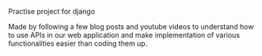 Practise project for django

Made by following a few blog posts and youtube videos to understand how to use APIs in our web application and make implementation of various functionalities easier than coding them up.
